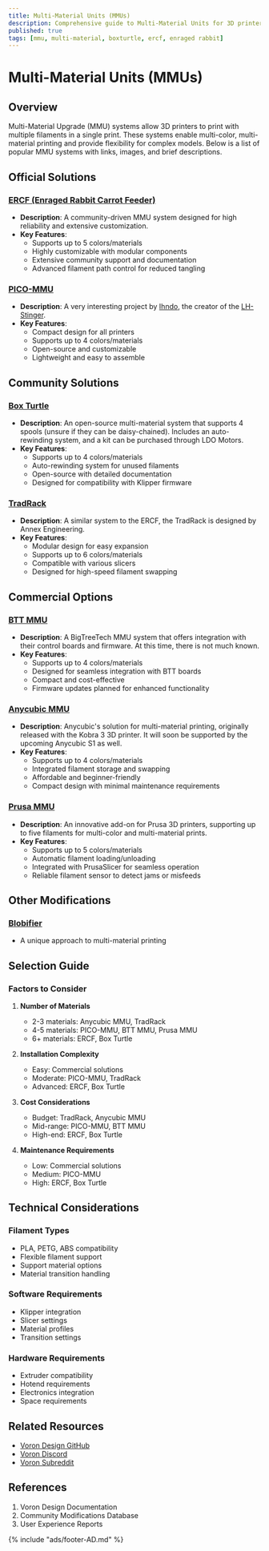 ```yaml
---
title: Multi-Material Units (MMUs)
description: Comprehensive guide to Multi-Material Units for 3D printers
published: true
tags: [mmu, multi-material, boxturtle, ercf, enraged rabbit]
---
```


# Multi-Material Units (MMUs)

## Overview
Multi-Material Upgrade (MMU) systems allow 3D printers to print with multiple filaments in a single print. These systems enable multi-color, multi-material printing and provide flexibility for complex models. Below is a list of popular MMU systems with links, images, and brief descriptions.

## Official Solutions

### [ERCF (Enraged Rabbit Carrot Feeder)](ERCF.md)
- **Description**: A community-driven MMU system designed for high reliability and extensive customization.
- **Key Features**:
  - Supports up to 5 colors/materials
  - Highly customizable with modular components
  - Extensive community support and documentation
  - Advanced filament path control for reduced tangling

### [PICO-MMU](PICO-MMU.md)
- **Description**: A very interesting project by [Ihndo](https://github.com/lhndo), the creator of the [LH-Stinger](https://github.com/lhndo/LH-Stinger).
- **Key Features**:
  - Compact design for all printers
  - Supports up to 4 colors/materials
  - Open-source and customizable
  - Lightweight and easy to assemble

## Community Solutions

### [Box Turtle](BoxTurtle.md)
- **Description**: An open-source multi-material system that supports 4 spools (unsure if they can be daisy-chained). Includes an auto-rewinding system, and a kit can be purchased through LDO Motors.
- **Key Features**:
  - Supports up to 4 colors/materials
  - Auto-rewinding system for unused filaments
  - Open-source with detailed documentation
  - Designed for compatibility with Klipper firmware

### [TradRack](tradrack.md)
- **Description**: A similar system to the ERCF, the TradRack is designed by Annex Engineering.
- **Key Features**:
  - Modular design for easy expansion
  - Supports up to 6 colors/materials
  - Compatible with various slicers
  - Designed for high-speed filament swapping

## Commercial Options

### [BTT MMU](BTT-MMU.md)
- **Description**: A BigTreeTech MMU system that offers integration with their control boards and firmware. At this time, there is not much known.
- **Key Features**:
  - Supports up to 4 colors/materials
  - Designed for seamless integration with BTT boards
  - Compact and cost-effective
  - Firmware updates planned for enhanced functionality

### [Anycubic MMU](Anycubic-MMU.md)
- **Description**: Anycubic's solution for multi-material printing, originally released with the Kobra 3 3D printer. It will soon be supported by the upcoming Anycubic S1 as well.
- **Key Features**:
  - Supports up to 4 colors/materials
  - Integrated filament storage and swapping
  - Affordable and beginner-friendly
  - Compact design with minimal maintenance requirements

### [Prusa MMU](Pursa-MMU.md)
- **Description**: An innovative add-on for Prusa 3D printers, supporting up to five filaments for multi-color and multi-material prints.
- **Key Features**:
  - Supports up to 5 colors/materials
  - Automatic filament loading/unloading
  - Integrated with PrusaSlicer for seamless operation
  - Reliable filament sensor to detect jams or misfeeds

## Other Modifications

### [Blobifier](https://github.com/Dendrowen/Blobifier)
- A unique approach to multi-material printing

## Selection Guide

### Factors to Consider
1. **Number of Materials**
   - 2-3 materials: Anycubic MMU, TradRack
   - 4-5 materials: PICO-MMU, BTT MMU, Prusa MMU
   - 6+ materials: ERCF, Box Turtle

2. **Installation Complexity**
   - Easy: Commercial solutions
   - Moderate: PICO-MMU, TradRack
   - Advanced: ERCF, Box Turtle

3. **Cost Considerations**
   - Budget: TradRack, Anycubic MMU
   - Mid-range: PICO-MMU, BTT MMU
   - High-end: ERCF, Box Turtle

4. **Maintenance Requirements**
   - Low: Commercial solutions
   - Medium: PICO-MMU
   - High: ERCF, Box Turtle

## Technical Considerations

### Filament Types
- PLA, PETG, ABS compatibility
- Flexible filament support
- Support material options
- Material transition handling

### Software Requirements
- Klipper integration
- Slicer settings
- Material profiles
- Transition settings

### Hardware Requirements
- Extruder compatibility
- Hotend requirements
- Electronics integration
- Space requirements

## Related Resources
- [Voron Design GitHub](https://github.com/VoronDesign)
- [Voron Discord](https://discord.gg/voron)
- [Voron Subreddit](https://www.reddit.com/r/voroncorexy)

## References
1. Voron Design Documentation
2. Community Modifications Database
3. User Experience Reports

{% include "ads/footer-AD.md" %}

